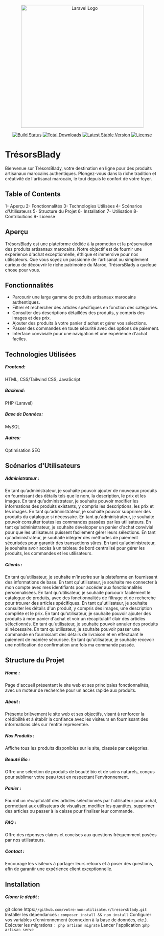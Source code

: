 <p align="center"><a href="https://laravel.com" target="_blank"><img src="https://raw.githubusercontent.com/laravel/art/master/logo-lockup/5%20SVG/2%20CMYK/1%20Full%20Color/laravel-logolockup-cmyk-red.svg" width="400" alt="Laravel Logo"></a></p>

<p align="center">
<a href="https://github.com/laravel/framework/actions"><img src="https://github.com/laravel/framework/workflows/tests/badge.svg" alt="Build Status"></a>
<a href="https://packagist.org/packages/laravel/framework"><img src="https://img.shields.io/packagist/dt/laravel/framework" alt="Total Downloads"></a>
<a href="https://packagist.org/packages/laravel/framework"><img src="https://img.shields.io/packagist/v/laravel/framework" alt="Latest Stable Version"></a>
<a href="https://packagist.org/packages/laravel/framework"><img src="https://img.shields.io/packagist/l/laravel/framework" alt="License"></a>
</p>

# TrésorsBlady

Bienvenue sur TrésorsBlady, votre destination en ligne pour des produits artisanaux marocains authentiques. Plongez-vous dans la riche tradition et créativité de l'artisanat marocain, le tout depuis le confort de votre foyer.

## Table of Contents


1- Aperçu
2- Fonctionnalités
3- Technologies Utilisées
4- Scénarios d'Utilisateurs
5- Structure du Projet
6- Installation
7- Utilisation
8- Contributions
9- License

## Aperçu

TrésorsBlady est une plateforme dédiée à la promotion et la préservation des produits artisanaux marocains. Notre objectif est de fournir une expérience d'achat exceptionnelle, éthique et immersive pour nos utilisateurs. Que vous soyez un passionné de l'artisanat ou simplement curieux de découvrir le riche patrimoine du Maroc, TrésorsBlady a quelque chose pour vous.


## Fonctionnalités
- Parcourir une large gamme de produits artisanaux marocains authentiques.
- Filtrer et rechercher des articles spécifiques en fonction des catégories.
- Consulter des descriptions détaillées des produits, y compris des images et des prix.
- Ajouter des produits à votre panier d'achat et gérer vos sélections.
- Passer des commandes en toute sécurité avec des options de paiement.
- Interface conviviale pour une navigation et une expérience d'achat faciles.
## Technologies Utilisées
##### Frontend: 
HTML, CSS/Tailwind CSS, JavaScript
##### Backend: 
PHP (Laravel)
##### Base de Données: 
MySQL
##### Autres: 
Optimisation SEO
## Scénarios d'Utilisateurs
##### Administrateur :
En tant qu'administrateur, je souhaite pouvoir ajouter de nouveaux produits en fournissant des détails tels que le nom, la description, le prix et les images.
En tant qu'administrateur, je souhaite pouvoir modifier les informations des produits existants, y compris les descriptions, les prix et les images.
En tant qu'administrateur, je souhaite pouvoir supprimer des produits du catalogue si nécessaire.
En tant qu'administrateur, je souhaite pouvoir consulter toutes les commandes passées par les utilisateurs.
En tant qu'administrateur, je souhaite développer un panier d'achat convivial pour que les utilisateurs puissent facilement gérer leurs sélections.
En tant qu'administrateur, je souhaite intégrer des méthodes de paiement sécurisées pour garantir des transactions sûres.
En tant qu'administrateur, je souhaite avoir accès à un tableau de bord centralisé pour gérer les produits, les commandes et les utilisateurs.
##### Clients :
En tant qu'utilisateur, je souhaite m'inscrire sur la plateforme en fournissant des informations de base.
En tant qu'utilisateur, je souhaite me connecter à mon compte avec mes identifiants pour accéder aux fonctionnalités personnalisées.
En tant qu'utilisateur, je souhaite parcourir facilement le catalogue de produits, avec des fonctionnalités de filtrage et de recherche pour trouver des articles spécifiques.
En tant qu'utilisateur, je souhaite consulter les détails d'un produit, y compris des images, une description complète et le prix.
En tant qu'utilisateur, je souhaite pouvoir ajouter des produits à mon panier d'achat et voir un récapitulatif clair des articles sélectionnés.
En tant qu'utilisateur, je souhaite pouvoir annuler des produits si nécessaire.
En tant qu'utilisateur, je souhaite pouvoir passer une commande en fournissant des détails de livraison et en effectuant le paiement de manière sécurisée.
En tant qu'utilisateur, je souhaite recevoir une notification de confirmation une fois ma commande passée.
## Structure du Projet
##### Home :
Page d'accueil présentant le site web et ses principales fonctionnalités, avec un moteur de recherche pour un accès rapide aux produits.
##### About  :
Présente brièvement le site web et ses objectifs, visant à renforcer la crédibilité et à établir la confiance avec les visiteurs en fournissant des informations clés sur l'entité représentée.
##### Nos Produits :
Affiche tous les produits disponibles sur le site, classés par catégories.
##### Beauté Bio : 
Offre une sélection de produits de beauté bio et de soins naturels, conçus pour sublimer votre peau tout en respectant l'environnement.
##### Panier :
Fournit un récapitulatif des articles sélectionnés par l'utilisateur pour achat, permettant aux utilisateurs de visualiser, modifier les quantités, supprimer des articles ou passer à la caisse pour finaliser leur commande.
##### FAQ :
Offre des réponses claires et concises aux questions fréquemment posées par nos utilisateurs.
##### Contact :
Encourage les visiteurs à partager leurs retours et à poser des questions, afin de garantir une expérience client exceptionnelle.
## Installation
##### Cloner le dépôt :
git clone https:```//github.com/votre-nom-utilisateur/tresorsblady.git```
Installer les dépendances : ```composer install && npm install```
Configurer vos variables d'environnement (connexion à la base de données, etc.).
Exécuter les migrations : ``` php artisan migrate```
Lancer l'application :```php artisan serve```




